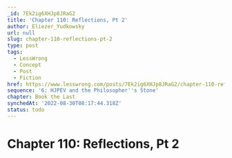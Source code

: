```yaml
---
_id: 7Ek2ig6XHJp8JRaG2
title: 'Chapter 110: Reflections, Pt 2'
author: Eliezer_Yudkowsky
url: null
slug: chapter-110-reflections-pt-2
type: post
tags:
  - LessWrong
  - Concept
  - Post
  - Fiction
href: https://www.lesswrong.com/posts/7Ek2ig6XHJp8JRaG2/chapter-110-reflections-pt-2
sequence: '6: HJPEV and the Philosopher''s Stone'
chapter: Book the Last
synchedAt: '2022-08-30T08:17:44.318Z'
status: todo
---
```


# Chapter 110: Reflections, Pt 2
